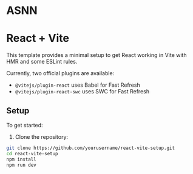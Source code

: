 # ASNN
# React + Vite

This template provides a minimal setup to get React working in Vite with HMR and some ESLint rules.

Currently, two official plugins are available:

- `@vitejs/plugin-react` uses Babel for Fast Refresh
- `@vitejs/plugin-react-swc` uses SWC for Fast Refresh

## Setup

To get started:

1. Clone the repository:

```bash
git clone https://github.com/yourusername/react-vite-setup.git
cd react-vite-setup
npm install
npm run dev
